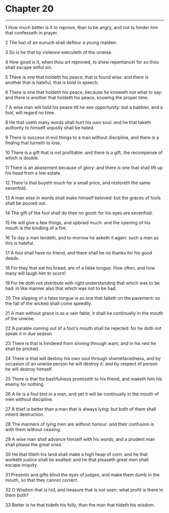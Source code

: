 # Chapter 20

***

1 How much better is it to reprove, than to be angry, and not to hinder him that confesseth in prayer.

2 The lust of an eunuch shall deflour a young maiden:

3 So is he that by violence executeth of the unwise.

4 How good is it, when thou art reproved, to shew repentance! for so thou shalt escape wilful sin.

5 There is one that holdeth his peace, that is found wise: and there is another that is hateful, that is bold in speech.

6 There is one that holdeth his peace, because he knoweth not what to say: and there is another that holdeth his peace, knowing the proper time.

7 A wise man will hold his peace till he see opportunity: but a babbler, and a fool, will regard no time.

8 He that useth many words shall hurt his own soul: and he that taketh authority to himself unjustly shall be hated.

9 There is success in evil things to a man without discipline, and there is a finding that turneth to loss.

10 There is a gift that is not profitable: and there is a gift, the recompense of which is double.

11 There is an abasement because of glory: and there is one that shall lift up his head from a low estate.

12 There is that buyeth much for a small price, and restoreth the same sevenfold.

13 A man wise in words shall make himself beloved: but the graces of fools shall be poured out.

14 The gift of the fool shall do thee no good: for his eyes are sevenfold.

15 He will give a few things, and upbraid much: and the opening of his mouth is the kindling of a fire.

16 To day a man lendeth, and to morrow he asketh it again: such a man as this is hateful.

17 A fool shall have no friend, and there shall be no thanks for his good deeds.

18 For they that eat his bread, are of a false tongue. How often, and how many will laugh him to scorn!

19 For he doth not distribute with right understanding that which was to be had: in like manner also that which was not to be had.

20 The slipping of a false tongue is as one that falleth on the pavement: so the fall of the wicked shall come speedily.

21 A man without grace is as a vain fable, it shall be continually in the mouth of the unwise.

22 A parable coming out of a fool's mouth shall be rejected: for he doth not speak it in due season.

23 There is that is hindered from sinning through want, and in his rest he shall be pricked.

24 There is that will destroy his own soul through shamefacedness, and by occasion of an unwise person he will destroy it: and by respect of person he will destroy himself.

25 There is that for bashfulness promiseth to his friend, and maketh him his enemy for nothing.

26 A lie is a foul blot in a man, and yet it will be continually in the mouth of men without discipline.

27 A thief is better than a man that is always lying: but both of them shall inherit destruction.

28 The manners of lying men are without honour: and their confusion is with them without ceasing.

29 A wise man shall advance himself with his words, and a prudent man shall please the great ones.

30 He that tilleth his land shall make a high heap of corn: and he that worketh justice shall be exalted: and he that pleaseth great men shall escape iniquity.

31 Presents and gifts blind the eyes of judges, and make them dumb in the mouth, so that they cannot correct.

32 O Wisdom that is hid, and treasure that is not seen: what profit is there in them both?

33 Better is he that hideth his folly, than the man that hideth his wisdom.

